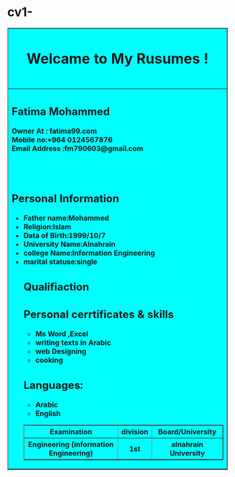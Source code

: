 # cv1-
<html>
<head>
</head>
<body >
<table bgcolor="#00ffff" border="1" aligen="center" width="60%">
<th><h1> Welcame to My Rusumes ! <h1></th></tr>
<tr><th align="left"><h2>Fatima Mohammed </h2>
<b>Owner At : fatima99.com </b><br>
Mobile no:+964 0124567876 <br>
Email Address :fm790603@gmail.com <br>

</br><br>
<h2> Personal Information </h2>
<ul>
<li>Father name:Mohammed </li>
<li>Religion:Islam </li>
<li>Data of Birth:1999/10/7</li>
<li>University Name:Alnahrain  </li>
<li>college Name:Information Engineering   </li>
<li>marital statuse:single </li>
<h2>Qualifiaction</h2>
<table border="1"> 
<tr> 
<th>Examination </th>
<th>division</th>
<th>Board/University</th></tr>
<tr><th>Engineering (information Engineering)</th>
<th>1st</th>
<th>alnahrain University</th></tr>
<h2> Personal cerrtificates & skills </h2>
<ul><li>Ms Word ,Excel</li>
<li>writing texts in Arabic</li>
<li>web Designing</li>
<li>cooking</li>
</ul>

<h2>Languages:</h2>
<ul><li>Arabic</li>
<li>English </li>










</table>

